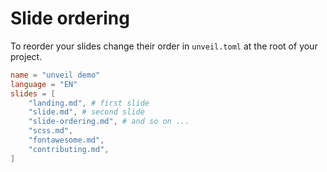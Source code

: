# Slide ordering

To reorder your slides change their order in `unveil.toml` at the root of your project.

```toml
name = "unveil demo"
language = "EN"
slides = [
    "landing.md", # first slide
    "slide.md", # second slide
    "slide-ordering.md", # and so on ... 
    "scss.md", 
    "fontawesome.md",
    "contributing.md", 
]
```
